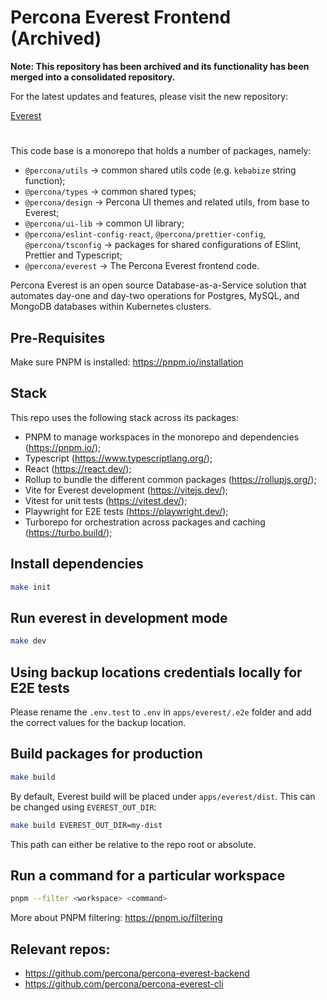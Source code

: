 # Percona Everest Frontend (Archived)

**Note: This repository has been archived and its functionality has been merged into a consolidated repository.**

For the latest updates and features, please visit the new repository:

[Everest](https://github.com/percona/everest)

#

This code base is a monorepo that holds a number of packages, namely:

- `@percona/utils` -> common shared utils code (e.g. `kebabize` string function);
- `@percona/types` -> common shared types;
- `@percona/design` -> Percona UI themes and related utils, from base to Everest;
- `@percona/ui-lib` -> common UI library;
- `@percona/eslint-config-react`, `@percona/prettier-config`, `@percona/tsconfig` -> packages for shared configurations of ESlint, Prettier and Typescript;
- `@percona/everest` -> The Percona Everest frontend code.

Percona Everest is an open source Database-as-a-Service solution that automates day-one and day-two operations for Postgres, MySQL, and MongoDB databases within Kubernetes clusters.

## Pre-Requisites

Make sure PNPM is installed: https://pnpm.io/installation

## Stack

This repo uses the following stack across its packages:

- PNPM to manage workspaces in the monorepo and dependencies (https://pnpm.io/);
- Typescript (https://www.typescriptlang.org/);
- React (https://react.dev/);
- Rollup to bundle the different common packages (https://rollupjs.org/);
- Vite for Everest development (https://vitejs.dev/);
- Vitest for unit tests (https://vitest.dev/);
- Playwright for E2E tests (https://playwright.dev/);
- Turborepo for orchestration across packages and caching (https://turbo.build/);

## Install dependencies

```bash
make init
```

## Run everest in development mode

```bash
make dev
```

## Using backup locations credentials locally for E2E tests

Please rename the `.env.test` to `.env` in `apps/everest/.e2e` folder and add the correct values for the backup location.

## Build packages for production

```bash
make build
```

By default, Everest build will be placed under `apps/everest/dist`. This can be changed using `EVEREST_OUT_DIR`:

```bash
make build EVEREST_OUT_DIR=my-dist
```

This path can either be relative to the repo root or absolute.

## Run a command for a particular workspace

```bash
pnpm --filter <workspace> <command>
```

More about PNPM filtering: https://pnpm.io/filtering

## Relevant repos:

- https://github.com/percona/percona-everest-backend
- https://github.com/percona/percona-everest-cli
